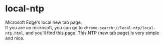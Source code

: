 # local-ntp
Microsoft Edge's local new tab page.
<br>
If you are on microsoft, you can go to `chrome-search://local-ntp/local-ntp.html`, and you'll find this page. This NTP (new tab page) is very simple and nice.
<br>
